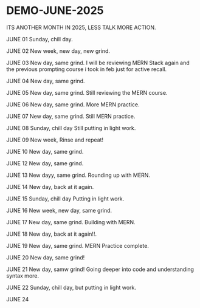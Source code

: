# DEMO-JUNE-2025
ITS ANOTHER MONTH IN 2025, LESS TALK MORE ACTION.

JUNE 01
Sunday, chill day.

JUNE 02
New week, new day, new grind.

JUNE 03
New day, same grind.
I will be reviewing MERN Stack again and the previous prompting course i took in feb just for active recall.

JUNE 04
New day, same grind.

JUNE 05
New day, same grind.
Still reviewing the MERN course.

JUNE 06
New day, same grind.
More MERN practice.

JUNE 07
New day, same grind.
Still MERN practice.

JUNE 08
Sunday, chill day
Still putting in light work.

JUNE 09
New week, Rinse and repeat!

JUNE 10
New day, same grind.

JUNE 12
New day, same grind.

JUNE 13
New dayy, same grind.
Rounding up with MERN.

JUNE 14
New day, back at it again.

JUNE 15
Sunday, chill day
Putting in light work.

JUNE 16
New week, new day, same grind.

JUNE 17
New day, same grind.
Building with MERN.

JUNE 18
New day, back at it again!!.

JUNE 19
New day, same grind.
MERN Practice complete.

JUNE 20
New day, same grind!

JUNE 21
New day, samw grind!
Going deeper into code and understanding syntax more.

JUNE 22
Sunday, chill day, but putting in light work.

JUNE 24

